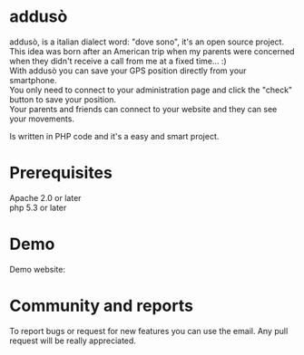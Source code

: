 addusò
======
addusò, is a italian dialect word: "dove sono", it's an open source project.<br>
This idea was born after an American trip when my parents were concerned when they didn't receive a call from me at a fixed time... :)<br>
With addusò you can save your GPS position directly from your smartphone.<br>
You only need to connect to your administration page and click the "check" button to save your position.<br>
Your parents and friends can connect to your website and they can see your movements.

Is written in PHP code and it's a easy and smart project.

Prerequisites
======
Apache 2.0 or later<br>
php 5.3 or later

Demo
======
Demo website:

Community and reports
======
To report bugs or request for new features you can use the email.
Any pull request will be really appreciated.
